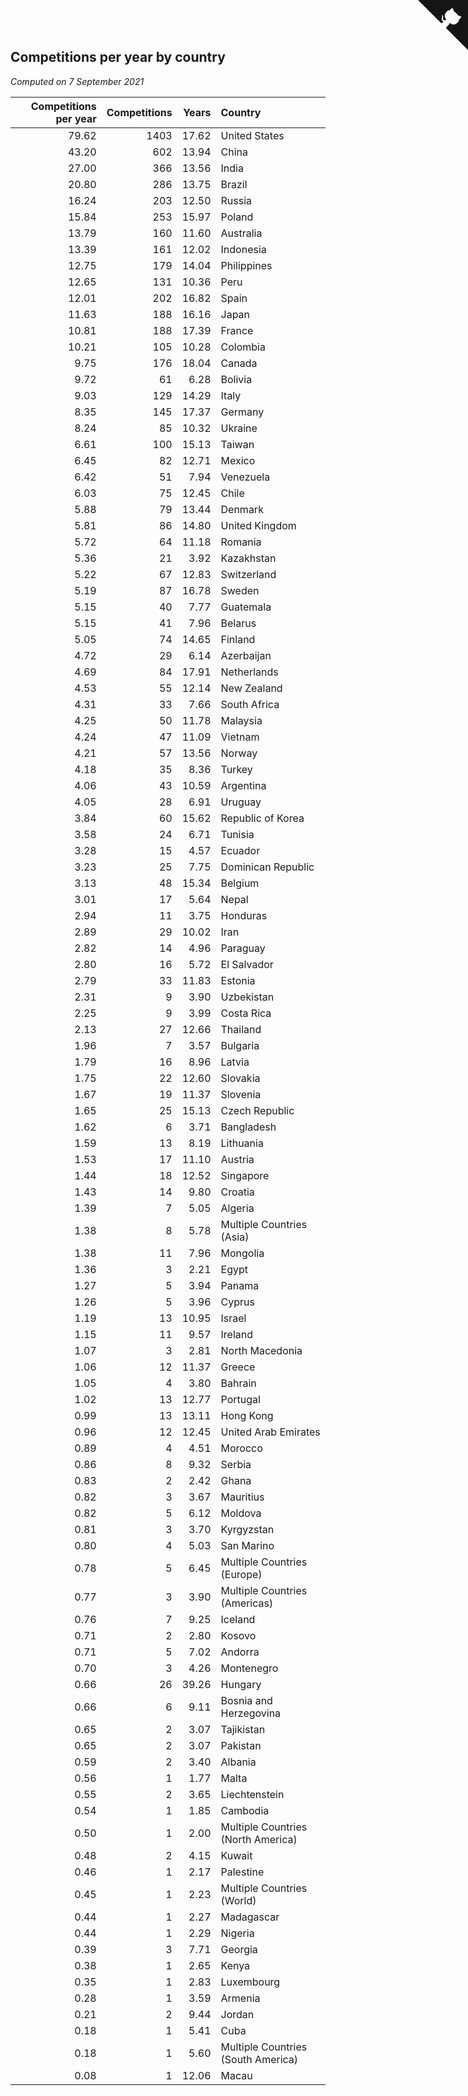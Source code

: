 ## Competitions per year by country

*Computed on  7 September 2021*

| Competitions per year | Competitions | Years | Country |
| ---: | ---: | ---: | :--- |
| 79.62 | 1403 | 17.62 | United States |
| 43.20 | 602 | 13.94 | China |
| 27.00 | 366 | 13.56 | India |
| 20.80 | 286 | 13.75 | Brazil |
| 16.24 | 203 | 12.50 | Russia |
| 15.84 | 253 | 15.97 | Poland |
| 13.79 | 160 | 11.60 | Australia |
| 13.39 | 161 | 12.02 | Indonesia |
| 12.75 | 179 | 14.04 | Philippines |
| 12.65 | 131 | 10.36 | Peru |
| 12.01 | 202 | 16.82 | Spain |
| 11.63 | 188 | 16.16 | Japan |
| 10.81 | 188 | 17.39 | France |
| 10.21 | 105 | 10.28 | Colombia |
| 9.75 | 176 | 18.04 | Canada |
| 9.72 | 61 | 6.28 | Bolivia |
| 9.03 | 129 | 14.29 | Italy |
| 8.35 | 145 | 17.37 | Germany |
| 8.24 | 85 | 10.32 | Ukraine |
| 6.61 | 100 | 15.13 | Taiwan |
| 6.45 | 82 | 12.71 | Mexico |
| 6.42 | 51 | 7.94 | Venezuela |
| 6.03 | 75 | 12.45 | Chile |
| 5.88 | 79 | 13.44 | Denmark |
| 5.81 | 86 | 14.80 | United Kingdom |
| 5.72 | 64 | 11.18 | Romania |
| 5.36 | 21 | 3.92 | Kazakhstan |
| 5.22 | 67 | 12.83 | Switzerland |
| 5.19 | 87 | 16.78 | Sweden |
| 5.15 | 40 | 7.77 | Guatemala |
| 5.15 | 41 | 7.96 | Belarus |
| 5.05 | 74 | 14.65 | Finland |
| 4.72 | 29 | 6.14 | Azerbaijan |
| 4.69 | 84 | 17.91 | Netherlands |
| 4.53 | 55 | 12.14 | New Zealand |
| 4.31 | 33 | 7.66 | South Africa |
| 4.25 | 50 | 11.78 | Malaysia |
| 4.24 | 47 | 11.09 | Vietnam |
| 4.21 | 57 | 13.56 | Norway |
| 4.18 | 35 | 8.36 | Turkey |
| 4.06 | 43 | 10.59 | Argentina |
| 4.05 | 28 | 6.91 | Uruguay |
| 3.84 | 60 | 15.62 | Republic of Korea |
| 3.58 | 24 | 6.71 | Tunisia |
| 3.28 | 15 | 4.57 | Ecuador |
| 3.23 | 25 | 7.75 | Dominican Republic |
| 3.13 | 48 | 15.34 | Belgium |
| 3.01 | 17 | 5.64 | Nepal |
| 2.94 | 11 | 3.75 | Honduras |
| 2.89 | 29 | 10.02 | Iran |
| 2.82 | 14 | 4.96 | Paraguay |
| 2.80 | 16 | 5.72 | El Salvador |
| 2.79 | 33 | 11.83 | Estonia |
| 2.31 | 9 | 3.90 | Uzbekistan |
| 2.25 | 9 | 3.99 | Costa Rica |
| 2.13 | 27 | 12.66 | Thailand |
| 1.96 | 7 | 3.57 | Bulgaria |
| 1.79 | 16 | 8.96 | Latvia |
| 1.75 | 22 | 12.60 | Slovakia |
| 1.67 | 19 | 11.37 | Slovenia |
| 1.65 | 25 | 15.13 | Czech Republic |
| 1.62 | 6 | 3.71 | Bangladesh |
| 1.59 | 13 | 8.19 | Lithuania |
| 1.53 | 17 | 11.10 | Austria |
| 1.44 | 18 | 12.52 | Singapore |
| 1.43 | 14 | 9.80 | Croatia |
| 1.39 | 7 | 5.05 | Algeria |
| 1.38 | 8 | 5.78 | Multiple Countries (Asia) |
| 1.38 | 11 | 7.96 | Mongolia |
| 1.36 | 3 | 2.21 | Egypt |
| 1.27 | 5 | 3.94 | Panama |
| 1.26 | 5 | 3.96 | Cyprus |
| 1.19 | 13 | 10.95 | Israel |
| 1.15 | 11 | 9.57 | Ireland |
| 1.07 | 3 | 2.81 | North Macedonia |
| 1.06 | 12 | 11.37 | Greece |
| 1.05 | 4 | 3.80 | Bahrain |
| 1.02 | 13 | 12.77 | Portugal |
| 0.99 | 13 | 13.11 | Hong Kong |
| 0.96 | 12 | 12.45 | United Arab Emirates |
| 0.89 | 4 | 4.51 | Morocco |
| 0.86 | 8 | 9.32 | Serbia |
| 0.83 | 2 | 2.42 | Ghana |
| 0.82 | 3 | 3.67 | Mauritius |
| 0.82 | 5 | 6.12 | Moldova |
| 0.81 | 3 | 3.70 | Kyrgyzstan |
| 0.80 | 4 | 5.03 | San Marino |
| 0.78 | 5 | 6.45 | Multiple Countries (Europe) |
| 0.77 | 3 | 3.90 | Multiple Countries (Americas) |
| 0.76 | 7 | 9.25 | Iceland |
| 0.71 | 2 | 2.80 | Kosovo |
| 0.71 | 5 | 7.02 | Andorra |
| 0.70 | 3 | 4.26 | Montenegro |
| 0.66 | 26 | 39.26 | Hungary |
| 0.66 | 6 | 9.11 | Bosnia and Herzegovina |
| 0.65 | 2 | 3.07 | Tajikistan |
| 0.65 | 2 | 3.07 | Pakistan |
| 0.59 | 2 | 3.40 | Albania |
| 0.56 | 1 | 1.77 | Malta |
| 0.55 | 2 | 3.65 | Liechtenstein |
| 0.54 | 1 | 1.85 | Cambodia |
| 0.50 | 1 | 2.00 | Multiple Countries (North America) |
| 0.48 | 2 | 4.15 | Kuwait |
| 0.46 | 1 | 2.17 | Palestine |
| 0.45 | 1 | 2.23 | Multiple Countries (World) |
| 0.44 | 1 | 2.27 | Madagascar |
| 0.44 | 1 | 2.29 | Nigeria |
| 0.39 | 3 | 7.71 | Georgia |
| 0.38 | 1 | 2.65 | Kenya |
| 0.35 | 1 | 2.83 | Luxembourg |
| 0.28 | 1 | 3.59 | Armenia |
| 0.21 | 2 | 9.44 | Jordan |
| 0.18 | 1 | 5.41 | Cuba |
| 0.18 | 1 | 5.60 | Multiple Countries (South America) |
| 0.08 | 1 | 12.06 | Macau |


<a href="https://github.com/jonatanklosko/wca_statistics" class="github-corner" aria-label="View source on Github"><svg width="80" height="80" viewBox="0 0 250 250" style="fill:#151513; color:#fff; position: absolute; top: 0; border: 0; right: 0;" aria-hidden="true"><path d="M0,0 L115,115 L130,115 L142,142 L250,250 L250,0 Z"></path><path d="M128.3,109.0 C113.8,99.7 119.0,89.6 119.0,89.6 C122.0,82.7 120.5,78.6 120.5,78.6 C119.2,72.0 123.4,76.3 123.4,76.3 C127.3,80.9 125.5,87.3 125.5,87.3 C122.9,97.6 130.6,101.9 134.4,103.2" fill="currentColor" style="transform-origin: 130px 106px;" class="octo-arm"></path><path d="M115.0,115.0 C114.9,115.1 118.7,116.5 119.8,115.4 L133.7,101.6 C136.9,99.2 139.9,98.4 142.2,98.6 C133.8,88.0 127.5,74.4 143.8,58.0 C148.5,53.4 154.0,51.2 159.7,51.0 C160.3,49.4 163.2,43.6 171.4,40.1 C171.4,40.1 176.1,42.5 178.8,56.2 C183.1,58.6 187.2,61.8 190.9,65.4 C194.5,69.0 197.7,73.2 200.1,77.6 C213.8,80.2 216.3,84.9 216.3,84.9 C212.7,93.1 206.9,96.0 205.4,96.6 C205.1,102.4 203.0,107.8 198.3,112.5 C181.9,128.9 168.3,122.5 157.7,114.1 C157.9,116.9 156.7,120.9 152.7,124.9 L141.0,136.5 C139.8,137.7 141.6,141.9 141.8,141.8 Z" fill="currentColor" class="octo-body"></path></svg></a><style>.github-corner:hover .octo-arm{animation:octocat-wave 560ms ease-in-out}@keyframes octocat-wave{0%,100%{transform:rotate(0)}20%,60%{transform:rotate(-25deg)}40%,80%{transform:rotate(10deg)}}@media (max-width:500px){.github-corner:hover .octo-arm{animation:none}.github-corner .octo-arm{animation:octocat-wave 560ms ease-in-out}}</style>
